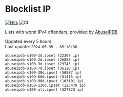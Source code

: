 # Blocklist IP

[![Hits](https://hits.seeyoufarm.com/api/count/incr/badge.svg?url=https%3A%2F%2Fgithub.com%2Fborestad%2Fblocklist-ip%2F&count_bg=%2379C83D&title_bg=%23555555&icon=&icon_color=%23E7E7E7&title=hits&edge_flat=false)](https://hits.seeyoufarm.com)  ![CI](https://img.shields.io/github/workflow/status/borestad/blocklist-ip/CI?style=flat-square)

Lists with worst IPv4 offenders, provided by [AbuseIPDB](https://www.abuseipdb.com/)

<!-- FOOTER-PLACEHOLDER -->
Updated every 5 hours<br>
Last update: `2024-05-05 - 05:18:38`
```
abuseipdb-s100-1d.ipset (22367 ip)
abuseipdb-s100-2d.ipset (26858 ip)
abuseipdb-s100-3d.ipset (29745 ip)
abuseipdb-s100-7d.ipset (36120 ip)
abuseipdb-s100-30d.ipset (56587 ip)
abuseipdb-s100-60d.ipset (81415 ip)
abuseipdb-s100-90d.ipset (103101 ip)
abuseipdb-s100-120d.ipset (125479 ip)
abuseipdb-s100-all.ipset (527823 ip)
```
